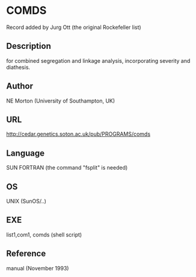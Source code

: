 # COMDS
Record added by Jurg Ott (the original Rockefeller list)

## Description
for combined segregation and linkage analysis, incorporating severity and diathesis.

## Author
NE Morton (University of Southampton, UK)

## URL
http://cedar.genetics.soton.ac.uk/pub/PROGRAMS/comds

## Language
SUN FORTRAN (the command "fsplit" is needed)

## OS
UNIX (SunOS/..)

## EXE
list1,com1, comds (shell script)

## Reference
manual (November 1993)